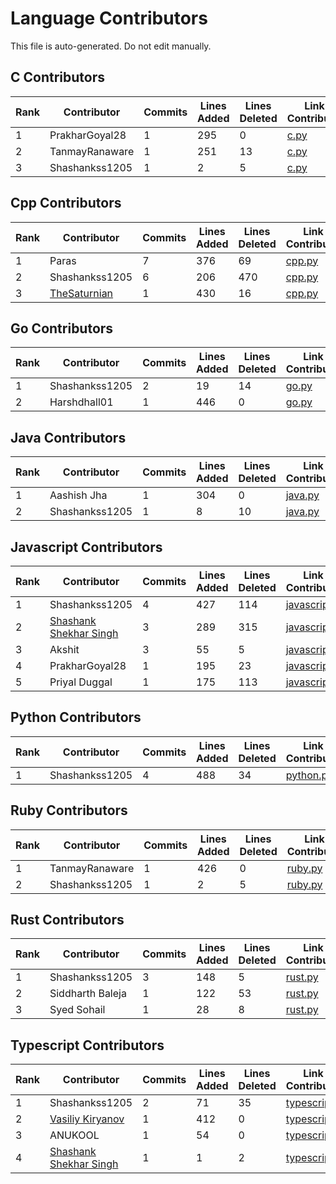 # Language Contributors

This file is auto-generated. Do not edit manually.

## C Contributors

| Rank | Contributor | Commits | Lines Added | Lines Deleted | Link to Contributions |
|---|---|---|---|---|---|
| 1 | PrakharGoyal28 | 1 | 295 | 0 | [c.py](https://github.com/thelegendparas/CodeGraphContext/commits/main/src/codegraphcontext/tools/languages/c.py?author=PRAKHAR28GOYAL@GMAIL.COM) |
| 2 | TanmayRanaware | 1 | 251 | 13 | [c.py](https://github.com/thelegendparas/CodeGraphContext/commits/main/src/codegraphcontext/tools/languages/c.py?author=tanmayranware2000@gmail.com) |
| 3 | Shashankss1205 | 1 | 2 | 5 | [c.py](https://github.com/thelegendparas/CodeGraphContext/commits/main/src/codegraphcontext/tools/languages/c.py?author=shashankshekharsingh1205@gmail.com) |


## Cpp Contributors

| Rank | Contributor | Commits | Lines Added | Lines Deleted | Link to Contributions |
|---|---|---|---|---|---|
| 1 | Paras | 7 | 376 | 69 | [cpp.py](https://github.com/thelegendparas/CodeGraphContext/commits/main/src/codegraphcontext/tools/languages/cpp.py?author=thelegendparas@gmail.com) |
| 2 | Shashankss1205 | 6 | 206 | 470 | [cpp.py](https://github.com/thelegendparas/CodeGraphContext/commits/main/src/codegraphcontext/tools/languages/cpp.py?author=shashankshekharsingh1205@gmail.com) |
| 3 | [TheSaturnian](https://github.com/GnautSpace) | 1 | 430 | 16 | [cpp.py](https://github.com/thelegendparas/CodeGraphContext/commits/main/src/codegraphcontext/tools/languages/cpp.py?author=GnautSpace) |


## Go Contributors

| Rank | Contributor | Commits | Lines Added | Lines Deleted | Link to Contributions |
|---|---|---|---|---|---|
| 1 | Shashankss1205 | 2 | 19 | 14 | [go.py](https://github.com/thelegendparas/CodeGraphContext/commits/main/src/codegraphcontext/tools/languages/go.py?author=shashankshekharsingh1205@gmail.com) |
| 2 | Harshdhall01 | 1 | 446 | 0 | [go.py](https://github.com/thelegendparas/CodeGraphContext/commits/main/src/codegraphcontext/tools/languages/go.py?author=dhallharsh2006@gmail.com) |


## Java Contributors

| Rank | Contributor | Commits | Lines Added | Lines Deleted | Link to Contributions |
|---|---|---|---|---|---|
| 1 | Aashish Jha | 1 | 304 | 0 | [java.py](https://github.com/thelegendparas/CodeGraphContext/commits/main/src/codegraphcontext/tools/languages/java.py?author=aashishjha1107@gmail.com) |
| 2 | Shashankss1205 | 1 | 8 | 10 | [java.py](https://github.com/thelegendparas/CodeGraphContext/commits/main/src/codegraphcontext/tools/languages/java.py?author=shashankshekharsingh1205@gmail.com) |


## Javascript Contributors

| Rank | Contributor | Commits | Lines Added | Lines Deleted | Link to Contributions |
|---|---|---|---|---|---|
| 1 | Shashankss1205 | 4 | 427 | 114 | [javascript.py](https://github.com/thelegendparas/CodeGraphContext/commits/main/src/codegraphcontext/tools/languages/javascript.py?author=shashankshekharsingh1205@gmail.com) |
| 2 | [Shashank Shekhar Singh](https://github.com/Shashankss1205) | 3 | 289 | 315 | [javascript.py](https://github.com/thelegendparas/CodeGraphContext/commits/main/src/codegraphcontext/tools/languages/javascript.py?author=Shashankss1205) |
| 3 | Akshit | 3 | 55 | 5 | [javascript.py](https://github.com/thelegendparas/CodeGraphContext/commits/main/src/codegraphcontext/tools/languages/javascript.py?author=akshitgarg054@gmail.com) |
| 4 | PrakharGoyal28 | 1 | 195 | 23 | [javascript.py](https://github.com/thelegendparas/CodeGraphContext/commits/main/src/codegraphcontext/tools/languages/javascript.py?author=PRAKHAR28GOYAL@GMAIL.COM) |
| 5 | Priyal Duggal | 1 | 175 | 113 | [javascript.py](https://github.com/thelegendparas/CodeGraphContext/commits/main/src/codegraphcontext/tools/languages/javascript.py?author=priyallduggal.23@gmail.com) |


## Python Contributors

| Rank | Contributor | Commits | Lines Added | Lines Deleted | Link to Contributions |
|---|---|---|---|---|---|
| 1 | Shashankss1205 | 4 | 488 | 34 | [python.py](https://github.com/thelegendparas/CodeGraphContext/commits/main/src/codegraphcontext/tools/languages/python.py?author=shashankshekharsingh1205@gmail.com) |


## Ruby Contributors

| Rank | Contributor | Commits | Lines Added | Lines Deleted | Link to Contributions |
|---|---|---|---|---|---|
| 1 | TanmayRanaware | 1 | 426 | 0 | [ruby.py](https://github.com/thelegendparas/CodeGraphContext/commits/main/src/codegraphcontext/tools/languages/ruby.py?author=tanmayranware2000@gmail.com) |
| 2 | Shashankss1205 | 1 | 2 | 5 | [ruby.py](https://github.com/thelegendparas/CodeGraphContext/commits/main/src/codegraphcontext/tools/languages/ruby.py?author=shashankshekharsingh1205@gmail.com) |


## Rust Contributors

| Rank | Contributor | Commits | Lines Added | Lines Deleted | Link to Contributions |
|---|---|---|---|---|---|
| 1 | Shashankss1205 | 3 | 148 | 5 | [rust.py](https://github.com/thelegendparas/CodeGraphContext/commits/main/src/codegraphcontext/tools/languages/rust.py?author=shashankshekharsingh1205@gmail.com) |
| 2 | Siddharth Baleja | 1 | 122 | 53 | [rust.py](https://github.com/thelegendparas/CodeGraphContext/commits/main/src/codegraphcontext/tools/languages/rust.py?author=siddharthbaleja31@gmail.com) |
| 3 | Syed Sohail | 1 | 28 | 8 | [rust.py](https://github.com/thelegendparas/CodeGraphContext/commits/main/src/codegraphcontext/tools/languages/rust.py?author=ssohailm07@gmail.com) |


## Typescript Contributors

| Rank | Contributor | Commits | Lines Added | Lines Deleted | Link to Contributions |
|---|---|---|---|---|---|
| 1 | Shashankss1205 | 2 | 71 | 35 | [typescript.py](https://github.com/thelegendparas/CodeGraphContext/commits/main/src/codegraphcontext/tools/languages/typescript.py?author=shashankshekharsingh1205@gmail.com) |
| 2 | [Vasiliy Kiryanov](https://github.com/vasiliyk) | 1 | 412 | 0 | [typescript.py](https://github.com/thelegendparas/CodeGraphContext/commits/main/src/codegraphcontext/tools/languages/typescript.py?author=vasiliyk) |
| 3 | ANUKOOL | 1 | 54 | 0 | [typescript.py](https://github.com/thelegendparas/CodeGraphContext/commits/main/src/codegraphcontext/tools/languages/typescript.py?author=anukoolbhul324@gmail.com) |
| 4 | [Shashank Shekhar Singh](https://github.com/Shashankss1205) | 1 | 1 | 2 | [typescript.py](https://github.com/thelegendparas/CodeGraphContext/commits/main/src/codegraphcontext/tools/languages/typescript.py?author=Shashankss1205) |



